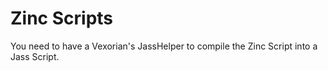 # Zinc Scripts

You need to have a Vexorian's JassHelper to compile the Zinc Script into a Jass Script.
